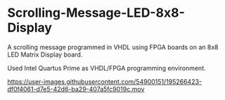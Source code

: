 # Scrolling-Message-LED-8x8-Display

A scrolling message programmed in VHDL using FPGA boards on an 8x8 LED Matrix Display board.

Used Intel Quartus Prime as VHDL/FPGA programming environment. 

https://user-images.githubusercontent.com/54900151/195266423-df0f4061-d7e5-42d6-ba29-407a5fc9019c.mov
